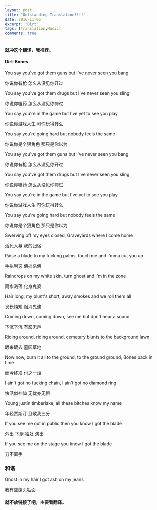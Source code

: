 ```yaml
---
layout: post
title: "Outstanding Translation!!!!"
date: 2016-11-05
excerpt: "Dirt"
tags: [Translation,Music]
comments: true
---
```


#### 就冲这个翻译，我推荐。

#### Dirt-Bones

You say you've got them guns but I've never seen you bang

你说你有枪 怎么从没见你开过

You say you've got them drugs but I've never seen you sling

你说你嗑药 怎么从没见你嗨过

You say you're in the game but I've yet to see you play

你说你游戏人生 可你玩得转么

You say you're going hard but nobody feels the same

你说你是个狠角色 那只是你以为

You say you've got them guns but I've never seen you bang

你说你有枪 怎么从没见你开过

You say you've got them drugs but I've never seen you sling

你说你嗑药 怎么从没见你嗨过

You say you're in the game but I've yet to see you play

你说你游戏人生 可你玩得转么

You say you're going hard but nobody feels the same

你说你是个狠角色 那只是你以为

Swerving off my eyes closed, Graveyards where I come home

活死人墓 我的归宿

Raise a blade to my fucking palms, touch me and I'mma cut you up

手执利刃 佛挡杀佛

Raindrops on my white skin, turn ghost and I'm in the zone

雨水溅落 化身鬼婆

Hair long, my blunt's short, away smokes and we roll them all

发长钝短 烟消鬼逮

Coming down, coming down, see me but don't hear a sound

下沉下沉 有影无声

Riding around, riding around, cemetary blunts to the background lawn

踱来踱去 墓园草地

Now now, burn it all to the ground, to the ground ground, Bones back in time

而今终须 付之一炬

I ain't got no fucking chain, I ain't got no diamond ring

快活似神仙 无忧亦无惧

Young justin timberlake, all these bitches know my name

年轻贾斯汀 且敬我三分

If you see me out in public then you know I got the blade

外出 下厨 独处 演出

If you see me on the stage you know I got the blade

刀不离手

### 和谐

Ghost in my hair I got ash on my jeans

我有些蓬头垢面

#### 就不放链接了吧，主要看翻译。

